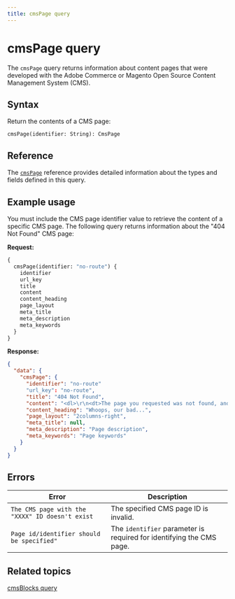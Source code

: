 ```yaml
---
title: cmsPage query
---
```


# cmsPage query

The `cmsPage` query returns information about content pages that were developed with the Adobe Commerce or Magento Open Source Content Management System (CMS).

## Syntax

Return the contents of a CMS page:

`cmsPage(identifier: String): CmsPage`

## Reference

The [`cmsPage`](https://developer.adobe.com/commerce/webapi/graphql-api/index.html#query-cmsPage) reference provides detailed information about the types and fields defined in this query.

## Example usage

You must include the CMS page identifier value to retrieve the content of a specific CMS page. The following query returns information about the "404 Not Found" CMS page:

**Request:**

```graphql
{
  cmsPage(identifier: "no-route") {
    identifier
    url_key
    title
    content
    content_heading
    page_layout
    meta_title
    meta_description
    meta_keywords
  }
}
```

**Response:**

```json
{
  "data": {
    "cmsPage": {
      "identifier": "no-route"
      "url_key": "no-route",
      "title": "404 Not Found",
      "content": "<dl>\r\n<dt>The page you requested was not found, and we have a fine guess why.</dt>\r\n<dd>\r\n<ul class=\"disc\">\r\n<li>If you typed the URL directly, please make sure the spelling is correct.</li>\r\n<li>If you clicked on a link to get here, the link is outdated.</li>\r\n</ul></dd>\r\n</dl>\r\n<dl>\r\n<dt>What can you do?</dt>\r\n<dd>Have no fear, help is near! There are many ways you can get back on track with the Store.</dd>\r\n<dd>\r\n<ul class=\"disc\">\r\n<li><a href=\"#\" onclick=\"history.go(-1); return false;\">Go back</a> to the previous page.</li>\r\n<li>Use the search bar at the top of the page to search for your products.</li>\r\n<li>Follow these links to get you back on track!<br /><a href=\"http://magento2.vagrant193/\">Store Home</a> <span class=\"separator\">|</span> <a href=\"http://magento2.vagrant193/customer/account/\">My Account</a></li></ul></dd></dl>\r\n",
      "content_heading": "Whoops, our bad...",
      "page_layout": "2columns-right",
      "meta_title": null,
      "meta_description": "Page description",
      "meta_keywords": "Page keywords"
    }
  }
}
```

## Errors

Error | Description
--- | ---
`The CMS page with the "XXXX" ID doesn't exist` | The specified CMS page ID is invalid.
`Page id/identifier should be specified"` | The `identifier` parameter is required for identifying the CMS page.

## Related topics

[cmsBlocks query](cms-blocks.md)

